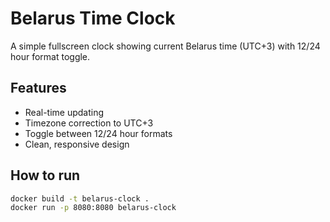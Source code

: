 # Belarus Time Clock

A simple fullscreen clock showing current Belarus time (UTC+3) with 12/24 hour format toggle.

## Features
- Real-time updating
- Timezone correction to UTC+3
- Toggle between 12/24 hour formats
- Clean, responsive design

## How to run
```bash
docker build -t belarus-clock .
docker run -p 8080:8080 belarus-clock

